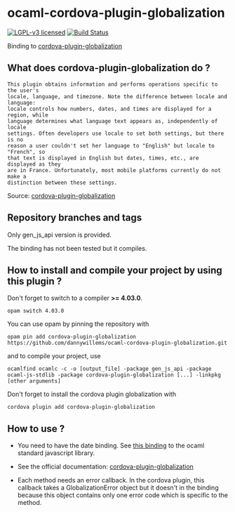 # ocaml-cordova-plugin-globalization

[![LGPL-v3 licensed](https://img.shields.io/badge/license-LGPLv3-blue.svg)](https://raw.githubusercontent.com/dannywillems/ocaml-cordova-plugin-globalization/master/LICENSE)
[![Build Status](https://travis-ci.org/dannywillems/ocaml-cordova-plugin-globalization.svg?branch=master)](https://travis-ci.org/dannywillems/ocaml-cordova-plugin-globalization)

Binding to
[cordova-plugin-globalization](https://github.com/apache/cordova-plugin-globalization)

## What does cordova-plugin-globalization do ?

```
This plugin obtains information and performs operations specific to the user's
locale, language, and timezone. Note the difference between locale and language:
locale controls how numbers, dates, and times are displayed for a region, while
language determines what language text appears as, independently of locale
settings. Often developers use locale to set both settings, but there is no
reason a user couldn't set her language to "English" but locale to "French", so
that text is displayed in English but dates, times, etc., are displayed as they
are in France. Unfortunately, most mobile platforms currently do not make a
distinction between these settings.
```

Source: [cordova-plugin-globalization](https://github.com/apache/cordova-plugin-globalization)

## Repository branches and tags

Only gen_js_api version is provided.

The binding has not been tested but it compiles.

## How to install and compile your project by using this plugin ?

Don't forget to switch to a compiler **>= 4.03.0**.
```Shell
opam switch 4.03.0
```

You can use opam by pinning the repository with
```Shell
opam pin add cordova-plugin-globalization https://github.com/dannywillems/ocaml-cordova-plugin-globalization.git
```

and to compile your project, use
```Shell
ocamlfind ocamlc -c -o [output_file] -package gen_js_api -package ocaml-js-stdlib -package cordova-plugin-globalization [...] -linkpkg [other arguments]
```

Don't forget to install the cordova plugin globalization with
```Shell
cordova plugin add cordova-plugin-globalization
```

## How to use ?

* You need to have the date binding. See [this binding](https://github.com/dannywillems/ocaml-js-stdlib) to the ocaml standard javascript library.

* See the official documentation:
[cordova-plugin-globalization](https://github.com/apache/cordova-plugin-globalization)

* Each method needs an error callback. In the cordova plugin, this callback takes a GlobalizationError object but it doesn't in the binding because this object contains only one error code which is specific to the method.
